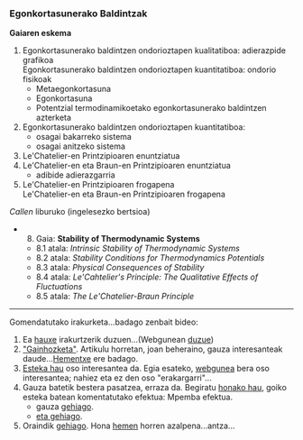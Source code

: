 ### Egonkortasunerako Baldintzak

**Gaiaren eskema**


1. Egonkortasunerako baldintzen ondorioztapen kualitatiboa: adierazpide grafikoa  
Egonkortasunerako baldintzen ondorioztapen kuantitatiboa: ondorio fisikoak  
    - Metaegonkortasuna  
    - Egonkortasuna  
    - Potentzial termodinamikoetako egonkortasunerako baldintzen azterketa  
2. Egonkortasunerako baldintzen ondorioztapen kuantitatiboa:  
    - osagai bakarreko sistema  
    - osagai anitzeko sistema  
3. Le'Chatelier-en Printzipioaren enuntziatua  
4. Le'Chatelier-en eta Braun-en Printzipioaren enuntziatua  
     * adibide adierazgarria  
5. Le'Chatelier-en Printzipioaren frogapena  
Le'Chatelier-en eta Braun-en Printzipioaren frogapena  


*Callen* liburuko  (ingelesezko bertsioa)
  - 8. Gaia: **Stability of Thermodynamic Systems**  
    - 8.1 atala: *Intrinsic Stability of Thermodynamic Systems*  
    - 8.2 atala: *Stability Conditions for Thermodynamics Potentials*  
    - 8.3 atala: *Physical Consequences of Stability*  
    - 8.4 atala: *Le'Cahtelier's Principle: The Qualitative Effects of Fluctuations*  
    - 8.5 atala: *The Le'Chatelier-Braun Principle*  

_____________________________

Gomendatutako irakurketa...badago zenbait bideo:

1. Ea [hauxe](http://www.nature.com/nature/journal/v479/n7374/full/nature10586.html) irakurtzerik duzuen...(Webgunean [duzue]( ))  
2. ["Gainhozketa"](http://museodelaciencia.blogspot.com.es/search?q=Superenfriamiento). Artikulu horretan, joan beheraino, gauza interesanteak daude...[Hementxe](https://es.wikipedia.org/wiki/Sobrefusi%C3%B3n) ere badago.  
3. [Esteka hau](http://hyperphysics.phy-astr.gsu.edu/hbase/thermo/freezhot.html) oso interesantea da. Egia esateko, [webgunea](http://hyperphysics.phy-astr.gsu.edu/hbase/hph.html) bera oso interesantea; nahiez eta ez den oso "erakargarri"...  
4. Gauza batetik bestera pasatzea, erraza da. Begiratu [honako hau](http://www.rsc.org/mpemba-competition/mpemba-competition-puplished-papers.asp), goiko esteka batean komentatutako efektua: Mpemba efektua.  
   - gauza [gehiago](http://www.animations.physics.unsw.edu.au/jw/Mpemba.htm).  
   - [eta gehiago](https://www.researchgate.net/publication/228838883_The_Mpemba_effect_When_can_hot_water_freeze_faster_than_cold).  
5. Oraindik [gehiago](https://github.com/jmigartua/Termodinamika/blob/master/Termo/9EgonkortasunerakoBaldintzak/avion.jpg). Hona [hemen](https://github.com/jmigartua/Termodinamika/blob/master/Termo/9EgonkortasunerakoBaldintzak/Science-2011-Heymsfield-77-81.pdf) horren azalpena...antza...  
